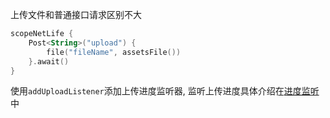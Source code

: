上传文件和普通接口请求区别不大

```kotlin
scopeNetLife {
    Post<String>("upload") {
        file("fileName", assetsFile())
    }.await()
}
```

使用`addUploadListener`添加上传进度监听器, 监听上传进度具体介绍在[进度监听](progress.md)中
